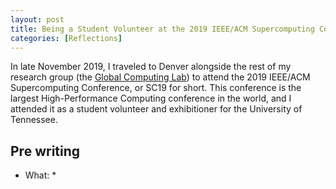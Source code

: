 ```yaml
---
layout: post
title: Being a Student Volunteer at the 2019 IEEE/ACM Supercomputing Conference
categories: [Reflections]
---
```


In late November 2019, I traveled to Denver alongside the rest of my research group (the [Global Computing Lab](https://globalcomputing.group/)) to attend the 2019 IEEE/ACM Supercomputing Conference, or SC19 for short. This conference is the largest High-Performance Computing conference in the world, and I attended it as a student volunteer and exhibitioner for the University of Tennessee. 

## Pre writing
* What:
  * 
